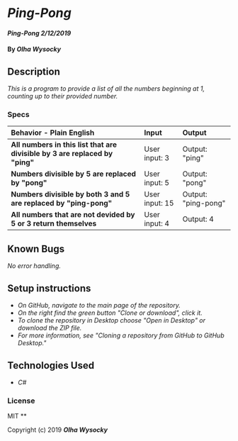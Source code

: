 # _Ping-Pong_

#### _Ping-Pong 2/12/2019_

#### By _**Olha Wysocky**_

## Description
_This is a program to provide a list of all the numbers beginning at 1, counting up to their provided number._

### Specs
| Behavior - Plain English | Input | Output |
| :-------------     | :------------- | :------------- |
| **All numbers in this list that are divisible by 3 are replaced by "ping"** | User input: 3 | Output: "ping"|
| **Numbers divisible by 5 are replaced by "pong"** | User input: 5 | Output: "pong"|
| **Numbers divisible by both 3 and 5 are replaced by "ping-pong"** | User input: 15 | Output: "ping-pong"|
| **All numbers that are not devided by 5 or 3 return themselves** | User input: 4 | Output: 4|

## Known Bugs

_No error handling._

## Setup instructions
* _On GitHub, navigate to the main page of the repository._
* _On the right find the green button "Clone or download", click it._
* _To clone the repository in Desktop choose "Open in Desktop" or download the ZIP file._
* _For more information, see "Cloning a repository from GitHub to GitHub Desktop."_

## Technologies Used

* _C#_

### License
MIT
**

Copyright (c) 2019 **_Olha Wysocky_**
